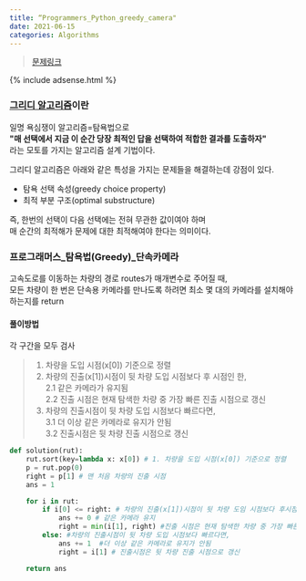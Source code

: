 ```yaml
---
title: “Programmers_Python_greedy_camera"
date: 2021-06-15
categories: Algorithms
---
```

> [문제링크](https://programmers.co.kr/learn/courses/30/lessons/42884)

{% include adsense.html %}

### [그리디 알고리즘](https://namu.wiki/w/그리디%20알고리즘?from=탐욕법)이란
일명 욕심쟁이 알고리즘=탐욕법으로  <br>
**"매 선택에서 지금 이 순간 당장 최적인 답을 선택하여 적합한 결과를 도출하자"**<br>
라는 모토를 가지는 알고리즘 설계 기법이다.

그리디 알고리즘은 아래와 같은 특성을 가지는 문제들을 해결하는데 강점이 있다. <br>
- 탐욕 선택 속성(greedy choice property)<br>
- 최적 부분 구조(optimal substructure)<br>

즉, 한번의 선택이 다음 선택에는 전혀 무관한 값이여야 하며 <br>
매 순간의 최적해가 문제에 대한 최적해여야 한다는 의미이다.

### 프로그래머스_탐욕법(Greedy)_단속카메라
고속도로를 이동하는 차량의 경로 routes가 매개변수로 주어질 때, <br>
모든 차량이 한 번은 단속용 카메라를 만나도록 하려면 최소 몇 대의 카메라를 설치해야 하는지를 return
  
#### 풀이방법
각 구간을 모두 검사

> 1. 차량을 도입 시점(x[0]) 기준으로 정렬
> 2. 차량의 진출(x[1])시점이 뒷 차량 도입 시점보다 후 시점인 한,<br>
>   2.1 같은 카메라가 유지됨<br>
>   2.2 진출 시점은 현재 탐색한 차량 중 가장 빠른 진출 시점으로 갱신<br>
> 3. 차량의 진출시점이 뒷 차량 도입 시점보다 빠르다면,<br>
>   3.1 더 이상 같은 카메라로 유지가 안됨<br>
>   3.2 진출시점은 뒷 차량 진출 시점으로 갱신

  
```python
def solution(rut):
    rut.sort(key=lambda x: x[0]) # 1. 차량을 도입 시점(x[0]) 기준으로 정렬
    p = rut.pop(0)
    right = p[1] # 맨 처음 차량의 진출 시점
    ans = 1

    for i in rut:
        if i[0] <= right: # 차량의 진출(x[1])시점이 뒷 차량 도임 시점보다 후시점
            ans += 0 # 같은 카메라 유지
            right = min(i[1], right) #진출 시점은 현재 탐색한 차량 중 가장 빠른 진출 시점으로 갱신
        else: #차량의 진출시점이 뒷 차량 도입 시점보다 빠르다면,
            ans += 1  #더 이상 같은 카메라로 유지가 안됨
            right = i[1] # 진출시점은 뒷 차량 진출 시점으로 갱신

    return ans
```


